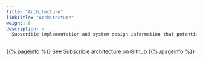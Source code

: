```yaml
---
title: "Architecture"
linkTitle: "Architecture"
weight: 8
description: >
  Subscribie implementation and system design information that potential project contributors can consult.  
---
```


{{% pageinfo %}}
See [Subscribie architecture on Github](https://github.com/Subscribie/subscribie#architecture)
{{% /pageinfo %}}